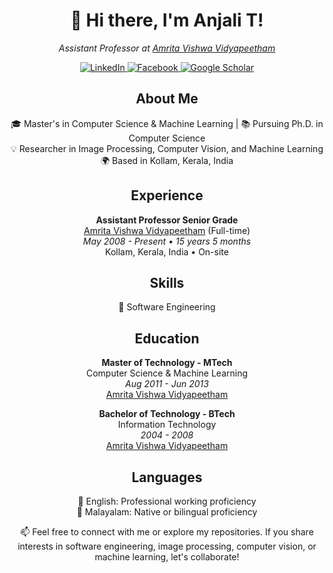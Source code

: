 <!-- Header -->
<h1 align="center">👋 Hi there, I'm Anjali T!</h1>
<p align="center">
  <em>Assistant Professor at <a href="https://www.amrita.edu/">Amrita Vishwa Vidyapeetham</a></em>
</p>

<!-- Badges -->
<p align="center">
  <a href="https://www.linkedin.com/in/anjalitraj/">
    <img alt="LinkedIn" src="https://img.shields.io/badge/LinkedIn-Connect-blue?style=for-the-badge&logo=linkedin">
  </a>
  <a href="https://www.facebook.com/anjaliraj87">
    <img alt="Facebook" src="https://img.shields.io/badge/Facebook-Follow-blue?style=for-the-badge&logo=facebook">
  </a>
  <a href="https://scholar.google.com/citations?user=oTGUmgIAAAAJ">
    <img alt="Google Scholar" src="https://img.shields.io/badge/Google%20Scholar-Follow-blue?style=for-the-badge&logo=google-scholar">
  </a>
</p>

<!-- About Me -->
<h2 align="center">About Me</h2>
<p align="center">
  🎓 Master's in Computer Science & Machine Learning | 📚 Pursuing Ph.D. in Computer Science<br>
  💡 Researcher in Image Processing, Computer Vision, and Machine Learning<br>
  🌍 Based in Kollam, Kerala, India
</p>

<!-- Experience -->
<h2 align="center">Experience</h2>
<p align="center">
  <b>Assistant Professor Senior Grade</b><br>
  <a href="https://www.amrita.edu/">Amrita Vishwa Vidyapeetham</a> (Full-time)<br>
  <em>May 2008 - Present • 15 years 5 months</em><br>
  Kollam, Kerala, India • On-site
</p>

<!-- Skills -->
<h2 align="center">Skills</h2>
<p align="center">
  🚀 Software Engineering
</p>

<!-- Education -->
<h2 align="center">Education</h2>
<p align="center">
  <b>Master of Technology - MTech</b><br>
  Computer Science & Machine Learning<br>
  <em>Aug 2011 - Jun 2013</em><br>
  <a href="https://www.amrita.edu/">Amrita Vishwa Vidyapeetham</a>
</p>
<p align="center">
  <b>Bachelor of Technology - BTech</b><br>
  Information Technology<br>
  <em>2004 - 2008</em><br>
  <a href="https://www.amrita.edu/">Amrita Vishwa Vidyapeetham</a>
</p>

<!-- Languages -->
<h2 align="center">Languages</h2>
<p align="center">
  🌟 English: Professional working proficiency<br>
  🎉 Malayalam: Native or bilingual proficiency
</p>

<!-- Footer -->
<p align="center">
  📫 Feel free to connect with me or explore my repositories. If you share interests in software engineering, image processing, computer vision, or machine learning, let's collaborate!
</p>
